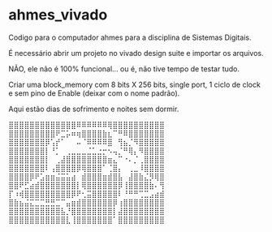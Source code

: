 # ahmes_vivado

Codigo para o computador ahmes para a disciplina de Sistemas Digitais.

É necessário abrir um projeto no vivado design suite e importar os arquivos.

NÃO, ele não é 100% funcional... ou é, não tive tempo de testar tudo.

Criar uma block_memory com 8 bits X 256 bits, single port, 1 ciclo de clock e sem pino de Enable (deixar com o nome padrão).

Aqui estão dias de sofrimento e noites sem dormir.


⣿⣿⣿⣿⣿⣿⣿⣿⣿⣿⣿⣿⣿⠿⠿⠿⠿⠿⠿⢿⣿⣿⣿⣿⣿⣿⣿⣿⣿⣿ ⣿⣿⣿⣿⣿⣿⣿⣿⣿⠟⣉⡥⠶⢶⣿⣿⣿⣿⣷⣆⠉⠛⠿⣿⣿⣿⣿⣿⣿⣿ ⣿⣿⣿⣿⣿⣿⣿⡿⢡⡞⠁⠀⠀⠤⠈⠿⠿⠿⠿⣿⠀⢻⣦⡈⠻⣿⣿⣿⣿⣿ ⣿⣿⣿⣿⣿⣿⣿⡇⠘⡁⠀⢀⣀⣀⣀⣈⣁⣐⡒⠢⢤⡈⠛⢿⡄⠻⣿⣿⣿⣿ ⣿⣿⣿⣿⣿⣿⣿⡇⠀⢀⣼⣿⣿⣿⣿⣿⣿⣿⣿⣶⣄⠉⠐⠄⡈⢀⣿⣿⣿⣿ ⣿⣿⣿⣿⣿⣿⣿⠇⢠⣿⣿⣿⣿⡿⢿⣿⣿⣿⠁⢈⣿⡄⠀⢀⣀⠸⣿⣿⣿⣿ ⣿⣿⣿⣿⡿⠟⣡⣶⣶⣬⣭⣥⣴⠀⣾⣿⣿⣿⣶⣾⣿⣧⠀⣼⣿⣷⣌⡻⢿⣿ ⣿⣿⠟⣋⣴⣾⣿⣿⣿⣿⣿⣿⣿⡇⢿⣿⣿⣿⣿⣿⣿⡿⢸⣿⣿⣿⣿⣷⠄⢻ ⡏⠰⢾⣿⣿⣿⣿⣿⣿⣿⣿⣿⡿⠟⢂⣭⣿⣿⣿⣿⣿⠇⠘⠛⠛⢉⣉⣠⣴⣾ ⣿⣷⣦⣬⣍⣉⣉⣛⣛⣉⠉⣤⣶⣾⣿⣿⣿⣿⣿⣿⡿⢰⣿⣿⣿⣿⣿⣿⣿⣿ ⣿⣿⣿⣿⣿⣿⣿⣿⣿⣿⣧⡘⣿⣿⣿⣿⣿⣿⣿⣿⡇⣼⣿⣿⣿⣿⣿⣿⣿⣿ ⣿⣿⣿⣿⣿⣿⣿⣿⣿⣿⣿⣇⢸⣿⣿⣿⣿⣿⣿⣿⠁⣿⣿⣿⣿⣿⣿⣿⣿⣿ 
